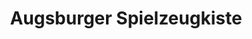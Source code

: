 ---
title: "Augsburger Spielzeugkiste"
url: /koenigsbrunn/augsburger-spielzeugkiste/
shop: Spielzeug
---